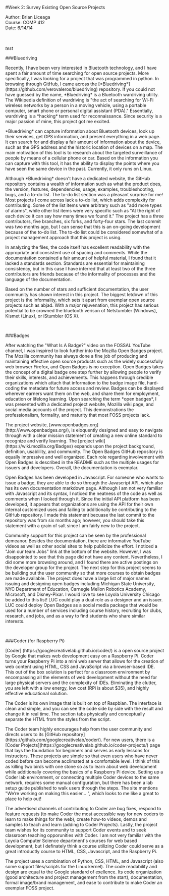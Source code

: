 #Week 2: Survey Existing Open Source Projects

Author: Brian Liceaga<br>
Course: COMP 412<br>
Date: 6/14/14<br>
<br><br>

*test*

###Bluedriving
<p>
Recently, I have been very interested in Bluetooth technology, and I have spent a fair amount of time searching for open source projects.  More specifically, I was looking for a project that was programmed in python.  In browsing through GitHub, I came across the [*Bluedriving*](https://github.com/verovaleros/bluedriving) repository.  If you could not have guessed by the name, *Bluedriving* is a Bluetooth wardriving utility.  The Wikipedia definition of wardriving is "the act of searching for Wi-Fi wireless networks by a person in a moving vehicle, using a portable computer, smart phone or personal digital assistant (PDA)." Essentially, wardriving is a *hacking* term used for reconnaissance. Since security is a major passion of mine, this project got me excited.
</p>

<p>
*Bluedriving* can capture information about Bluetooth devices, look up their services, get GPS information, and present everything in a web page. It can search for and display a fair amount of information about the device, such as the GPS address and the historic location of devices on a map. The main motivation of this tool is to research about the targeted surveillance of people by means of a cellular phone or car. Based on the information you can capture with this tool, it has the ability to display the points where you have seen the same device in the past. Currently, it only runs on Linux.
</p>

<p>
Although *Bluedriving* doesn't have a dedicated website, the GitHub repository contains a wealth of information such as what the product does, the version, features, dependencies, usage, examples, troubleshooting, bugs, and a to-do list.  The to-do list section was a pleasant surprise for me! Most projects I come across lack a to-do list, which adds complexity for contributing. Some of the list items were arbitrary such as "add more types of alarms", while other list items were very specific such as "At the right of each device it can say how many times we found it."  The project has a three contributors, five branches, six forks, and forty-four stars.  The last commit was two months ago, but I can sense that this is an on-going development because of the to-do list.  The to-do list could be considered somewhat of a project management approach that this project is using.  
</p>

<p>
In analyzing the files, the code itself has excellent readability with the appropriate and consistent use of spacing and comments.  While the documentation contained a fair amount of helpful material, I found that it lacked a standards section.  Standards are essential for maintaining consistency, but in this case I have inferred that at least two of the three contributors are friends because of the informality of processes and the language of the documentation.
</p>

<p>
Based on the number of stars and sufficient documentation, the user community has shown interest in this project.  The biggest letdown of this project is the informality, which sets it apart from exemplar open source projects such as abjad. With a major rejuvenation, this project has serious potential to be crowned the bluetooth verison of Netstumbler (Windows), Kismet (Linux), or iStumbler (OS X).
</p>
<br>

###Badges 

<p>
After watching the "What Is A Badge?" video on the FOSSAL YouTube channel, I was inspired to look further into the Mozilla Open Badges project.  The Mozilla community has always done a fine job of producing and maintaining effective open source products such as the widely successfully web browser Firefox, and Open Badges is no exception. Open Badges takes the concept of a digital badge one step further by allowing people to verify their skills, interests, and achievements. This happens through credible organizations which attach that information to the badge image file, hard-coding the metadata for future access and review. Badges can be displayed wherever earners want them on the web, and share them for employment, education or lifelong learning. Upon searching the term *open badges*, I was presented with a dedicated project website, Mozilla wiki page, and social media accounts of the project.  This demonstrations the professionalism, formality, and maturity that most FOSS projects lack. </p>

<p>
The project website, [www.openbadges.org] (http://www.openbadges.org/), is eloquently designed and easy to navigate through with a clear mission statement of creating a new online standard to recognize and verify learning. The [project wiki] (https://wiki.mozilla.org/Badges) expands upon the project background, definition, usablility, and community. The Open Badges GitHub repository is equally impressive and well organized.  Each role regarding involvement with Open Badges is described in the README such as the multiple usages for issuers and developers.  Overall, the documentation is exemplar.
</p>

<p>
Open Badges has been developed in Javascript. For someone who wants to issue a badge, they are able to do so through the Javascript API, which also has its own documentation markdown page.  Although I am not very familiar with Javascript and its syntax, I noticed the neatness of the code as well as comments when I looked through it. Since the initial API platform has been developed, it appears that organizations are using the API for their own internal customized uses and failing to additionally be contributing to the GitHub repository. I made this statement becuase the last commit to the repository was from six months ago; however, you should take this statement with a grain of salt since I am fairly new to the project.    
</p>

<p>
Community support for this project can be seen by the professional demeanor.  Besides the documentation, there are informative YouTube videos as well as other social sites to help publicize the effort. I noticed a "Join our team Jobs" link at the bottom of the website. However, I was disappointed to see that this page did not have any content. Nevertheless, I did some more browsing around, and I found there are active postings on the developer group for the project.  The next step for this project seems to be building out the user community so that more courses to obtain badges are made available.  The project does have a large list of major names issuing and designing open badges including Michigan State University, NYC Department of Education, Carnegie Mellon Robotics Academy, Microsoft, and Disney-Pixar.  I would love to see Loyola University Chicago be added to this list! LUC could play a dual role as a designer and an issuer.  LUC could deploy Open Badges as a social media package that would be used for a number of services including course history, recruiting for clubs, research, and jobs, and as a way to find students who share similar interests.   
</p>
<br>



###Coder (for Raspberry Pi)

<p>
[Coder] (https://googlecreativelab.github.io/coder/) is a open source project by Google that makes web development easy on a Raspberry Pi.  Coder turns your Raspberry Pi into a mini web server that allows for the creation of web content using HTML, CSS and JavaScript via a browser-based IDE.  This out of the box solution is perfect for a classroom environment by encompassing all the elements of web development without the need for large physical servers and the complexity of IDEs. Eliminating the clutter, you are left with a low energy, low cost (RPi is about $35), and highly effective educational solution.    
</p>

<p>
The Coder is its own image that is built on top of Raspbian.  The interface is clean and simple, and you can see the code side by side with the result and change it in real time. The section tabs physically and conceptually separate the HTML from the styles from the script.  
</p>

<p>
The Coder team highly encourages help from the user community and directs users to its [GitHub repository](https://github.com/googlecreativelab/coder/). For new users, there is a [Coder Projects](https://googlecreativelab.github.io/coder-projects/) page that lays the foundation for beginners and serves as early lessons for instructors.  These projects are simple so that even users who have never coded before can become acclimated at a comfortable level.  I think of this as killing two birds with one stone so as to learn about web development while additionally covering the basics of a Raspberry Pi device.  Setting up a Coder lab environment, or connecting multiple Coder devices to the same network, requires some manual configuration, but there has been a lab setup guide published to walk users through the steps. The site mentions "We’re working on making this easier... ", which looks to me like a great to place to help out!     
</p>

<p>
The advertised channels of contributing to Coder are bug fixes, respond to feature requests (to make Coder the most accessible way for new coders to learn to make things for the web), create how-to videos, demos and samples to teach and learn (adding to Coder Projects).  Lastly, the project team wishes for its community to support Coder events and to seek classroom teaching opporunities with Coder. I am not very familiar with the Loyola Computer Science department's courses for web based development, but I definately think a course  utilizing Coder could serve as a great introductly course to HTML, CSS, Javascript, and the Raspberry Pi.
</p>

<p>
The project uses a combination of Python, CSS, HTML, and Javascript (also some support files/scripts for the Linux kernel).  The code readability and design are equal to the Google standard of exellence. Its code organization (good architecture and project management from the start), documentation, formal image/brand management, and ease to contribute to make Coder an exemplar FOSS project.   
</p>
